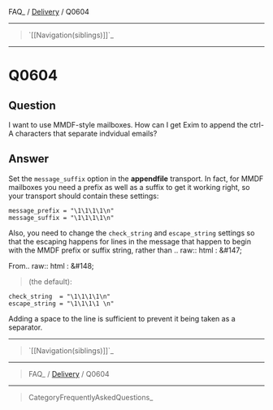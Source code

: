 FAQ\_ / [Delivery](FAQ/Delivery) / Q0604

* * * * *

> \`[[Navigation(siblings)]]\`\_

* * * * *

Q0604
=====

Question
--------

I want to use MMDF-style mailboxes. How can I get Exim to append the
ctrl-A characters that separate indvidual emails?

Answer
------

Set the `message_suffix` option in the **appendfile** transport. In
fact, for MMDF mailboxes you need a prefix as well as a suffix to get it
working right, so your transport should contain these settings:

    message_prefix = "\1\1\1\1\n"
    message_suffix = "\1\1\1\1\n"

Also, you need to change the `check_string` and `escape_string` settings so that the escaping happens for lines in the message that happen to begin with the MMDF prefix or suffix string, rather than .. raw:: html
:   &\#147;

From.. raw:: html
:   &\#148;

> (the default):

    check_string  = "\1\1\1\1\n"
    escape_string = "\1\1\1\1 \n"

Adding a space to the line is sufficient to prevent it being taken as a
separator.

* * * * *

> \`[[Navigation(siblings)]]\`\_

* * * * *

> FAQ\_ / [Delivery](FAQ/Delivery) / Q0604

* * * * *

> CategoryFrequentlyAskedQuestions\_

